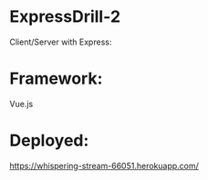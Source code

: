 # ExpressDrill-2
Client/Server with Express:

# Framework:
  Vue.js
  
# Deployed:
https://whispering-stream-66051.herokuapp.com/
  
